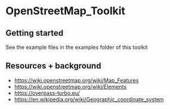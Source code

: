 # OpenStreetMap_Toolkit
## Getting started
See the example files in the examples folder of this toolkit
## Resources + background
- https://wiki.openstreetmap.org/wiki/Map_Features
- https://wiki.openstreetmap.org/wiki/Elements
- https://overpass-turbo.eu/
- https://en.wikipedia.org/wiki/Geographic_coordinate_system
